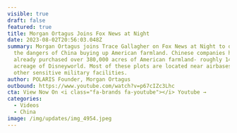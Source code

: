 ```yaml
---
visible: true
draft: false
featured: true
title: Morgan Ortagus Joins Fox News at Night
date: 2023-08-02T20:56:03.048Z
summary: Morgan Ortagus joins Trace Gallagher on Fox News at Night to discuss
  the dangers of China buying up American farmland. Chinese companies have
  already purchased over 380,000 acres of American farmland- roughly 14x the
  acreage of Disneyworld. Most of these plots are located near airbases and
  other sensitive military facilities.
author: POLARIS Founder, Morgan Ortagus
outbound: https://www.youtube.com/watch?v=p67cIZc3Lhc
cta: View Now On <i class="fa-brands fa-youtube"></i> Youtube →
categories:
  - Videos
  - China
image: /img/updates/img_4954.jpeg
---
```

